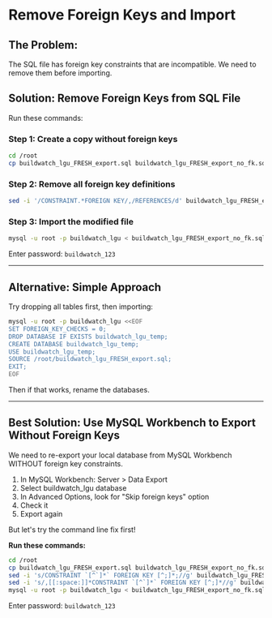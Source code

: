 # Remove Foreign Keys and Import

## The Problem:
The SQL file has foreign key constraints that are incompatible. We need to remove them before importing.

## Solution: Remove Foreign Keys from SQL File

Run these commands:

### Step 1: Create a copy without foreign keys
```bash
cd /root
cp buildwatch_lgu_FRESH_export.sql buildwatch_lgu_FRESH_export_no_fk.sql
```

### Step 2: Remove all foreign key definitions
```bash
sed -i '/CONSTRAINT.*FOREIGN KEY/,/REFERENCES/d' buildwatch_lgu_FRESH_export_no_fk.sql
```

### Step 3: Import the modified file
```bash
mysql -u root -p buildwatch_lgu < buildwatch_lgu_FRESH_export_no_fk.sql
```

Enter password: `buildwatch_123`

---

## Alternative: Simple Approach

Try dropping all tables first, then importing:

```bash
mysql -u root -p buildwatch_lgu <<EOF
SET FOREIGN_KEY_CHECKS = 0;
DROP DATABASE IF EXISTS buildwatch_lgu_temp;
CREATE DATABASE buildwatch_lgu_temp;
USE buildwatch_lgu_temp;
SOURCE /root/buildwatch_lgu_FRESH_export.sql;
EXIT;
EOF
```

Then if that works, rename the databases.

---

## Best Solution: Use MySQL Workbench to Export Without Foreign Keys

We need to re-export your local database from MySQL Workbench WITHOUT foreign key constraints.

1. In MySQL Workbench: Server > Data Export
2. Select buildwatch_lgu database
3. In Advanced Options, look for "Skip foreign keys" option
4. Check it
5. Export again

But let's try the command line fix first!

**Run these commands:**
```bash
cd /root
cp buildwatch_lgu_FRESH_export.sql buildwatch_lgu_FRESH_export_no_fk.sql
sed -i 's/CONSTRAINT `[^`]*` FOREIGN KEY [^;]*;//g' buildwatch_lgu_FRESH_export_no_fk.sql
sed -i 's/,[[:space:]]*CONSTRAINT `[^`]*` FOREIGN KEY [^;]*//g' buildwatch_l到这里_fresh_export_no_fk.sql
mysql -u root -p buildwatch_lgu < buildwatch_lgu_FRESH_export_no_fk.sql
```

Enter password: `buildwatch_123`

